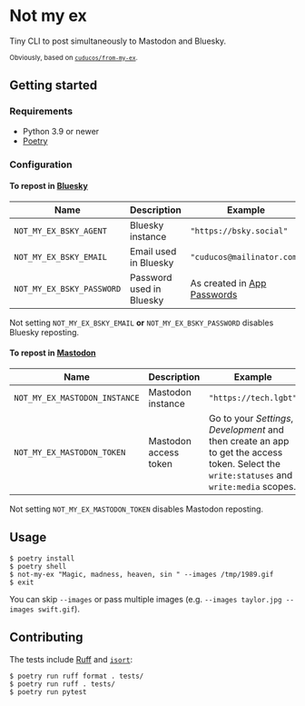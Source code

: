 # Not my ex

Tiny CLI to post simultaneously to Mastodon and Bluesky.

<small>Obviously, based on [`cuducos/from-my-ex`](https://github.com/cuducos/from-my-ex).</small>

## Getting started

### Requirements

* Python 3.9 or newer
* [Poetry](https://python-poetry.org)

### Configuration

#### To repost in [Bluesky](https://bsky.app)

| Name | Description | Example | Default value |
|---|---|---|---|
| `NOT_MY_EX_BSKY_AGENT` | Bluesky instance | `"https://bsky.social"` | `"https://bsky.social"` |
| `NOT_MY_EX_BSKY_EMAIL` | Email used in Bluesky | `"cuducos@mailinator.com"` | `None` |
| `NOT_MY_EX_BSKY_PASSWORD` | Password used in Bluesky | As created in [App Passwords](https://bsky.app/settings/app-passwords) | `None` |

Not setting `NOT_MY_EX_BSKY_EMAIL` **or** `NOT_MY_EX_BSKY_PASSWORD` disables Bluesky reposting.

#### To repost in [Mastodon](https://joinmastodon.org/)

| Name | Description | Example | Default value |
|---|---|---|---|
| `NOT_MY_EX_MASTODON_INSTANCE` | Mastodon instance | `"https://tech.lgbt"` | `"https://mastodon.social"` |
| `NOT_MY_EX_MASTODON_TOKEN` | Mastodon access token | Go to your _Settings_, _Development_ and then create an app to get the access token. Select the `write:statuses` and `write:media` scopes. | `None` |

Not setting `NOT_MY_EX_MASTODON_TOKEN` disables Mastodon reposting.

## Usage

```console
$ poetry install
$ poetry shell
$ not-my-ex "Magic, madness, heaven, sin " --images /tmp/1989.gif
$ exit
```

You can skip `--images` or pass multiple images  (e.g. `--images taylor.jpg --images swift.gif`).

## Contributing

The tests include [Ruff](https://docs.astral.sh/ruff/) and [`isort`](https://pycqa.github.io/isort/):

```console
$ poetry run ruff format . tests/
$ poetry run ruff . tests/
$ poetry run pytest
```
